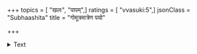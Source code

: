 +++
topics = [ "खलः", "पापम्",]
ratings = [ "vvasuki:5",]
jsonClass = "Subhaashita"
title = "गोमूत्रमात्रेण पयो"

+++

<details><summary>Text</summary>

गोमूत्रमात्रेण पयो विनष्टं तक्रस्य गोमूत्र शतेन किम् वा।  
अत्यल्पपापैर्विपदः शुचीनां पापात्मनां पापशतेन किं वा॥
</details>
